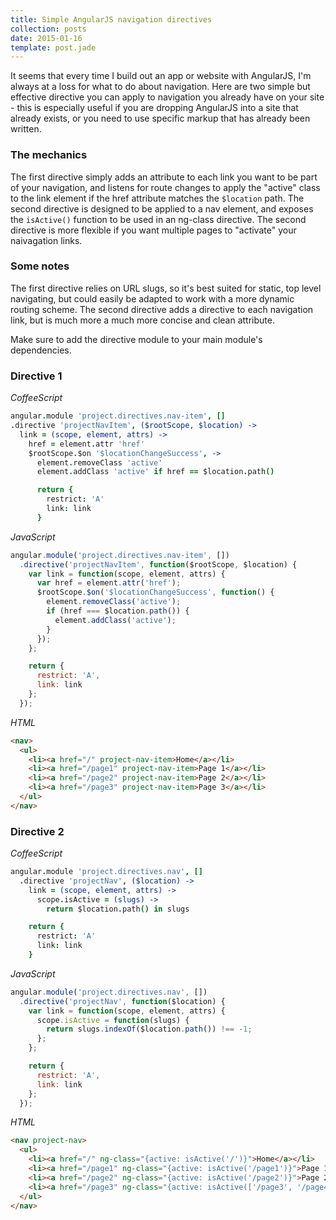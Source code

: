 ```yaml
---
title: Simple AngularJS navigation directives
collection: posts
date: 2015-01-16
template: post.jade
---
```


It seems that every time I build out an app or website with AngularJS, I'm always at a loss for what to do about navigation. Here are two simple but effective directive you can apply to navigation you already have on your site - this is especially useful if you are dropping AngularJS into a site that already exists, or you need to use specific markup that has already been written.

### The mechanics

The first directive simply adds an attribute to each link you want to be part of your navigation, and listens for route changes to apply the "active" class to the link element if the href attribute matches the `$location` path. The second directive is designed to be applied to a nav element, and exposes the `isActive()` function to be used in an ng-class directive. The second directive is more flexible if you want multiple pages to "activate" your naivagation links.

### Some notes

The first directive relies on URL slugs, so it's best suited for static, top level navigating, but could easily be adapted to work with a more dynamic routing scheme. The second directive adds a directive to each navigation link, but is much more a much more concise and clean attribute.

Make sure to add the directive module to your main module's dependencies.


### Directive 1

*CoffeeScript*
```coffee
angular.module 'project.directives.nav-item', []
.directive 'projectNavItem', ($rootScope, $location) ->
  link = (scope, element, attrs) ->
    href = element.attr 'href'
    $rootScope.$on '$locationChangeSuccess', ->
      element.removeClass 'active'
      element.addClass 'active' if href == $location.path()

      return {
        restrict: 'A'
        link: link
      }
```
*JavaScript*
```javascript
angular.module('project.directives.nav-item', [])
  .directive('projectNavItem', function($rootScope, $location) {
    var link = function(scope, element, attrs) {
      var href = element.attr('href');
      $rootScope.$on('$locationChangeSuccess', function() {
        element.removeClass('active');
        if (href === $location.path()) {
          element.addClass('active');
        }
      });
    };

    return {
      restrict: 'A',
      link: link
    };
  });
```

*HTML*
```html
<nav>
  <ul>
    <li><a href="/" project-nav-item>Home</a></li>
    <li><a href="/page1" project-nav-item>Page 1</a></li>
    <li><a href="/page2" project-nav-item>Page 2</a></li>
    <li><a href="/page3" project-nav-item>Page 3</a></li>
  </ul>
</nav>
```




### Directive 2

*CoffeeScript*
```coffee
angular.module 'project.directives.nav', []
  .directive 'projectNav', ($location) ->
    link = (scope, element, attrs) ->
      scope.isActive = (slugs) ->
        return $location.path() in slugs

    return {
      restrict: 'A'
      link: link
    }
```

*JavaScript*
```javascript
angular.module('project.directives.nav', [])
  .directive('projectNav', function($location) {
    var link = function(scope, element, attrs) {
      scope.isActive = function(slugs) {
        return slugs.indexOf($location.path()) !== -1;
      };
    };

    return {
      restrict: 'A',
      link: link
    };
  });
```

*HTML*
```html
<nav project-nav>
  <ul>
    <li><a href="/" ng-class="{active: isActive('/')}">Home</a></li>
    <li><a href="/page1" ng-class="{active: isActive('/page1')}">Page 1</a></li>
    <li><a href="/page2" ng-class="{active: isActive('/page2')}">Page 2</a></li>
    <li><a href="/page3" ng-class="{active: isActive(['/page3', '/page4'])}">Page 3</a></li><!-- also will be active for page4 -->
  </ul>
</nav>
```


